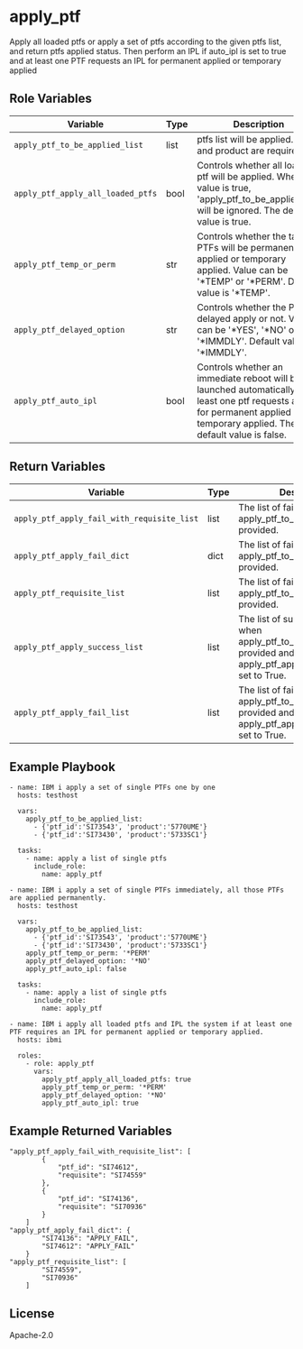 apply_ptf
=========

Apply all loaded ptfs or apply a set of ptfs according to the given ptfs list, and return ptfs applied status. Then perform an IPL if auto_ipl is set to true and at least one PTF requests an IPL for permanent applied or temporary applied

Role Variables
--------------

| Variable                          | Type          | Description                                                            |
|-----------------------------------|---------------|------------------------------------------------------------------------|
| `apply_ptf_to_be_applied_list`   | list           | ptfs list will be applied. ptf_id and product are required.|
| `apply_ptf_apply_all_loaded_ptfs`| bool          | Controls whether all loaded ptf will be applied. When its value is true, 'apply_ptf_to_be_applied_list' will be ignored. The default value is true.    |
| `apply_ptf_temp_or_perm`         | str          | Controls whether the target PTFs will be permanent applied or temporary applied. Value can be  '*TEMP' or '*PERM'. Default value is '*TEMP'.                     |
| `apply_ptf_delayed_option`       | str          | Controls whether the PTF is delayed apply or not. Value can be '*YES', '*NO' or '*IMMDLY'. Default value is '*IMMDLY'.                      |
| `apply_ptf_auto_ipl`             | bool           | Controls whether an immediate reboot will be launched automatically if at least one ptf requests an IPL for permanent applied or temporary applied. The default value is false. |


Return Variables
--------------

| Variable                                     | Type          | Description                                                       |
|----------------------------------------------|---------------|-------------------------------------------------------------------|
| `apply_ptf_apply_fail_with_requisite_list`      | list          | The list of failed apply when apply_ptf_to_be_applied_list is provided.                                        |
| `apply_ptf_apply_fail_dict`      | dict          | The list of failed apply when apply_ptf_to_be_applied_list is provided.                                        |
| `apply_ptf_requisite_list`      | list          | The list of failed apply when apply_ptf_to_be_applied_list is provided.                                        |
| `apply_ptf_apply_success_list`   | list          | The list of successful apply when apply_ptf_to_be_applied_list is provided and apply_ptf_apply_all_loaded_ptfs set to True.   |
| `apply_ptf_apply_fail_list`      | list          | The list of failed apply when apply_ptf_to_be_applied_list is provided and apply_ptf_apply_all_loaded_ptfs set to True.   |

Example Playbook
----------------
```
- name: IBM i apply a set of single PTFs one by one
  hosts: testhost

  vars:
    apply_ptf_to_be_applied_list:
      - {'ptf_id':'SI73543', 'product':'5770UME'}
      - {'ptf_id':'SI73430', 'product':'5733SC1'}

  tasks:
    - name: apply a list of single ptfs
      include_role:
        name: apply_ptf
```

```
- name: IBM i apply a set of single PTFs immediately, all those PTFs are applied permanently.
  hosts: testhost

  vars:
    apply_ptf_to_be_applied_list:
      - {'ptf_id':'SI73543', 'product':'5770UME'}
      - {'ptf_id':'SI73430', 'product':'5733SC1'}
    apply_ptf_temp_or_perm: '*PERM'
    apply_ptf_delayed_option: '*NO'
    apply_ptf_auto_ipl: false

  tasks:
    - name: apply a list of single ptfs
      include_role:
        name: apply_ptf
```

```
- name: IBM i apply all loaded ptfs and IPL the system if at least one PTF requires an IPL for permanent applied or temporary applied.
  hosts: ibmi

  roles:
    - role: apply_ptf
      vars:
        apply_ptf_apply_all_loaded_ptfs: true
        apply_ptf_temp_or_perm: '*PERM'
        apply_ptf_delayed_option: '*NO'
        apply_ptf_auto_ipl: true
```

Example Returned Variables
----------------
```
"apply_ptf_apply_fail_with_requisite_list": [
        {
            "ptf_id": "SI74612",
            "requisite": "SI74559"
        },
        {
            "ptf_id": "SI74136",
            "requisite": "SI70936"
        }
    ]
"apply_ptf_apply_fail_dict": {
        "SI74136": "APPLY_FAIL",
        "SI74612": "APPLY_FAIL"
    }
"apply_ptf_requisite_list": [
        "SI74559",
        "SI70936"
    ]
```

License
-------

Apache-2.0

